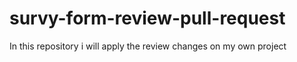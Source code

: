 # survy-form-review-pull-request
In this repository i will apply the review changes on my own project 
